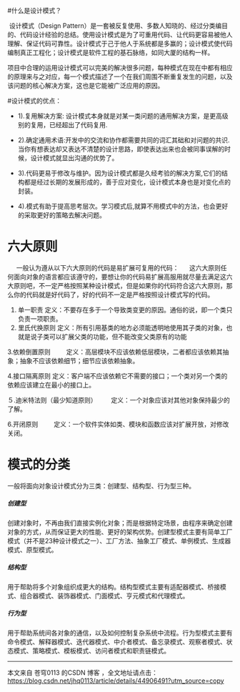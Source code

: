 
#什么是设计模式？

​	设计模式（Design Pattern）是一套被反复使用、多数人知晓的、经过分类编目的、代码设计经验的总结。使用设计模式是为了可重用代码、让代码更容易被他人理解、保证代码可靠性。设计模式于己于他人于系统都是多赢的；设计模式使代码编制真正工程化；设计模式是软件工程的基石脉络，如同大厦的结构一样。     

​	项目中合理的运用设计模式可以完美的解决很多问题，每种模式在现在中都有相应的原理来与之对应，每一个模式描述了一个在我们周围不断重复发生的问题，以及该问题的核心解决方案，这也是它能被广泛应用的原因。

#设计模式的优点：        
- 1).复用解决方案: 设计模式本身就是对某一类问题的通用解决方案，是更高级别的复用，已经超出了代码复用.

- 2).确定通用术语:开发中的交流和协作都需要共同的词汇其础和对问题的共识.
 当你有想表达却又表达不清楚的设计思路，即使表达出来也会被同事误解的时候，设计模式就显出沟通的优势了。

- 3).代码更易于修改与维护。因为设计模式都是久经考验的解决方案,它们的结构都是经过长期的发展形成的，善于应对变化，设计模式本身也是对变化点的封装。

- 4).模式有助于提高思考层次。学习模式后,就算不用模式中的方法，也会更好的采取更好的策略去解决问题。





# 六大原则

     一般认为遵从以下六大原则的代码是易扩展可复用的代码：
     这六大原则任何面向对象的语言都应该遵守的，要想让你的代码易扩展高服用就尽量去满足这六大原则吧，不一定严格按照某种设计模式，但是如果你的代码符合这六大原则，那么你的代码就是好代码了，好的代码不一定是严格按照设计模式写的代码。

1. 单一职责
    定义：不要存在多于一个导致类变更的原因。通俗的说，即一个类只负责一项职责。
2. 里氏代换原则
  定义：所有引用基类的地方必须能透明地使用其子类的对象，也就是说子类可以扩展父类的功能，但不能改变父类原有的功能

3.依赖倒置原则
        定义：高层模块不应该依赖低层模块，二者都应该依赖其抽象；抽象不应该依赖细节；细节应该依赖抽象。

4.接口隔离原则
​	定义：客户端不应该依赖它不需要的接口；一个类对另一个类的依赖应该建立在最小的接口上。

５.迪米特法则（最少知道原则）
　　定义：一个对象应该对其他对象保持最少的了解。

6.开闭原则
        定义：一个软件实体如类、模块和函数应该对扩展开放，对修改关闭。



# 模式的分类
一般将面向对象设计模式分为三类：创建型、结构型、行为型三种。

##### 创建型
创建对象时，不再由我们直接实例化对象；而是根据特定场景，由程序来确定创建对象的方式，从而保证更大的性能、更好的架构优势。创建型模式主要有简单工厂模式（并不是23种设计模式之一）、工厂方法、抽象工厂模式、单例模式、生成器模式、原型模式。

##### 结构型
用于帮助将多个对象组织成更大的结构。结构型模式主要有适配器模式、桥接模式、组合器模式、装饰器模式、门面模式、亨元模式和代理模式。

##### 行为型
用于帮助系统间各对象的通信，以及如何控制复杂系统中流程。行为型模式主要有命令模式、解释器模式、迭代器模式、中介者模式、备忘录模式、观察者模式、状态模式、策略模式、模板模式、访问者模式和职责链模式。



---------------------

本文来自 苍穹0113 的CSDN 博客 ，全文地址请点击：https://blog.csdn.net/jhq0113/article/details/44906491?utm_source=copy 